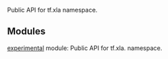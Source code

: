 
Public API for tf.xla namespace.
## Modules
[experimental](https://www.tensorflow.org/api_docs/python/tf/xla/experimental) module: Public API for tf.xla. namespace.

